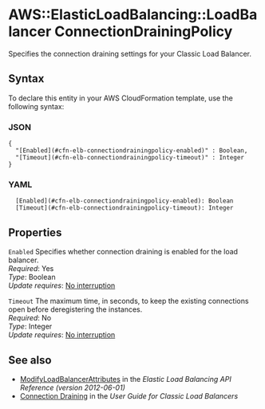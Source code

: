 # AWS::ElasticLoadBalancing::LoadBalancer ConnectionDrainingPolicy<a name="aws-properties-ec2-elb-connectiondrainingpolicy"></a>

Specifies the connection draining settings for your Classic Load Balancer\.

## Syntax<a name="aws-properties-ec2-elb-connectiondrainingpolicy-syntax"></a>

To declare this entity in your AWS CloudFormation template, use the following syntax:

### JSON<a name="aws-properties-ec2-elb-connectiondrainingpolicy-syntax.json"></a>

```
{
  "[Enabled](#cfn-elb-connectiondrainingpolicy-enabled)" : Boolean,
  "[Timeout](#cfn-elb-connectiondrainingpolicy-timeout)" : Integer
}
```

### YAML<a name="aws-properties-ec2-elb-connectiondrainingpolicy-syntax.yaml"></a>

```
  [Enabled](#cfn-elb-connectiondrainingpolicy-enabled): Boolean
  [Timeout](#cfn-elb-connectiondrainingpolicy-timeout): Integer
```

## Properties<a name="aws-properties-ec2-elb-connectiondrainingpolicy-properties"></a>

`Enabled`  <a name="cfn-elb-connectiondrainingpolicy-enabled"></a>
Specifies whether connection draining is enabled for the load balancer\.  
*Required*: Yes  
*Type*: Boolean  
*Update requires*: [No interruption](https://docs.aws.amazon.com/AWSCloudFormation/latest/UserGuide/using-cfn-updating-stacks-update-behaviors.html#update-no-interrupt)

`Timeout`  <a name="cfn-elb-connectiondrainingpolicy-timeout"></a>
The maximum time, in seconds, to keep the existing connections open before deregistering the instances\.  
*Required*: No  
*Type*: Integer  
*Update requires*: [No interruption](https://docs.aws.amazon.com/AWSCloudFormation/latest/UserGuide/using-cfn-updating-stacks-update-behaviors.html#update-no-interrupt)

## See also<a name="aws-properties-ec2-elb-connectiondrainingpolicy--seealso"></a>
+  [ModifyLoadBalancerAttributes](https://docs.aws.amazon.com/elasticloadbalancing/2012-06-01/APIReference/API_ModifyLoadBalancerAttributes.html) in the *Elastic Load Balancing API Reference \(version 2012\-06\-01\)* 
+  [Connection Draining](https://docs.aws.amazon.com/elasticloadbalancing/latest/classic/config-conn-drain.html) in the *User Guide for Classic Load Balancers* 

